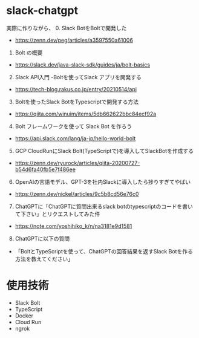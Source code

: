 # slack-chatgpt
実際に作りながら、
0. Slack BotをBoltで開発した
  - https://zenn.dev/peg/articles/a3597550a61006
1. Bolt の概要
  - https://slack.dev/java-slack-sdk/guides/ja/bolt-basics
2. Slack API入門 -Boltを使ってSlack アプリを開発する
  - https://tech-blog.rakus.co.jp/entry/20210514/api
3. Boltを使ったSlack BotをTypescriptで開発する方法
  - https://qiita.com/winuim/items/5db662622bbc84ecf92a
4. Bolt フレームワークを使って Slack Bot を作ろう
  - https://api.slack.com/lang/ja-jp/hello-world-bolt
5. GCP CloudRunにSlack Bolt(TypeScriptで)を導入してSlackBotを作成する
  - https://zenn.dev/ryurock/articles/qiita-20200727-b54d6fa40fb5e7f486ee
6. OpenAIの言語モデル、GPT-3を社内Slackに導入したら捗りすぎてやばい
  - https://zenn.dev/nickel/articles/9c5b8cd56e76c0
7. ChatGPTに「ChatGPTに質問出来るslack botのtypescriptのコードを書いて下さい」とリクエストしてみた件
  - https://note.com/yoshihiko_k/n/na3181e9d1581
8. ChatGPTに以下の質問
  - 「BoltとTypeScriptを使って、ChatGPTの回答結果を返すSlack Botを作る方法を教えてください」

# 使用技術
- Slack Bolt
- TypeScript
- Docker
- Cloud Run
- ngrok